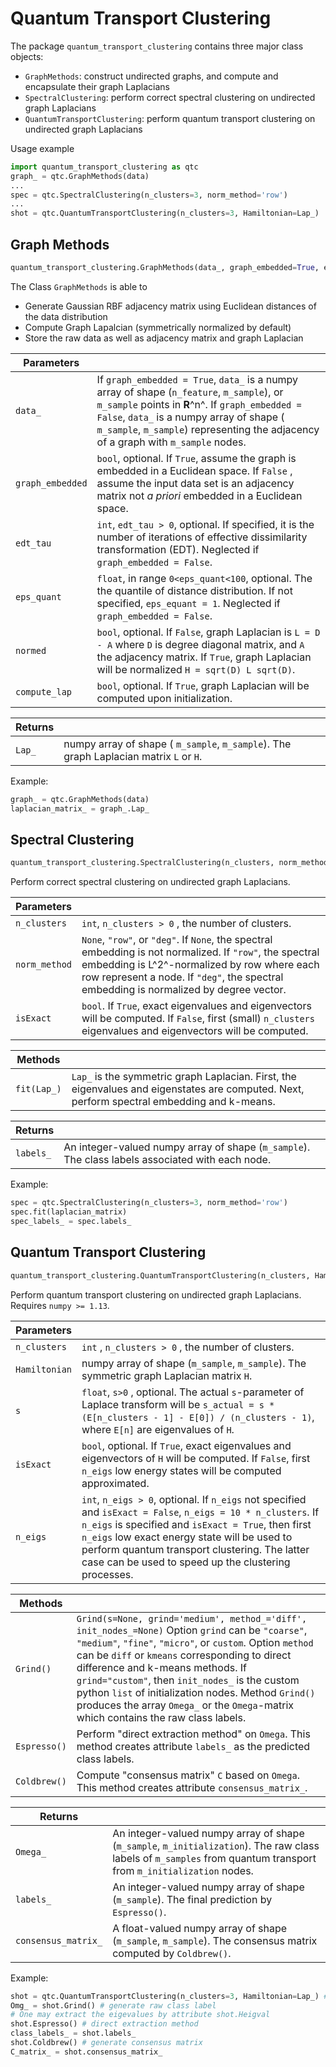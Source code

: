 # Quantum Transport Clustering

The package `quantum_transport_clustering` contains three major class objects:

- `GraphMethods`: construct undirected graphs, and compute and encapsulate their graph Laplacians
- `SpectralClustering`: perform correct spectral clustering on undirected graph Laplacians
- `QuantumTransportClustering`: perform quantum transport clustering on undirected graph Laplacians

Usage example

```python
import quantum_transport_clustering as qtc
graph_ = qtc.GraphMethods(data)
...
spec = qtc.SpectralClustering(n_clusters=3, norm_method='row')
...
shot = qtc.QuantumTransportClustering(n_clusters=3, Hamiltonian=Lap_)
```

## Graph Methods

```python
quantum_transport_clustering.GraphMethods(data_, graph_embedded=True, edt_tau=None, eps_quant=None, normed=True, compute_lap=True)
```

The Class `GraphMethods` is able to

- Generate Gaussian RBF adjacency matrix using Euclidean distances of the data distribution
- Compute Graph Lapalcian (symmetrically normalized by default)
- Store the raw data as well as adjacency matrix and graph Laplacian

| Parameters       |                                          |
| ---------------- | :--------------------------------------- |
| `data_`          | If `graph_embedded = True`, `data_` is a numpy array of shape (`n_feature`, `m_sample`), or  `m_sample` points in **R**^n^. If `graph_embedded = False`, `data_` is a numpy array of shape ( `m_sample`, `m_sample`) representing the adjacency of a graph with  `m_sample` nodes. |
| `graph_embedded` | `bool`, optional. If `True`, assume the graph is embedded in a Euclidean space. If `False` , assume the input data set is an adjacency matrix not *a priori* embedded in a Euclidean space. |
| `edt_tau`        | `int`, `edt_tau > 0`, optional. If specified, it is the number of iterations of effective dissimilarity transformation (EDT). Neglected if `graph_embedded = False`. |
| `eps_quant`      | `float`, in range `0<eps_quant<100`, optional. The the quantile of distance distribution. If not specified, `eps_equant = 1`. Neglected if `graph_embedded = False`. |
| `normed`         | `bool`, optional. If `False`, graph Laplacian is `L = D - A` where `D` is degree diagonal matrix, and `A` the adjacency matrix. If `True`, graph Laplacian will be normalized `H = sqrt(D) L sqrt(D)`. |
| `compute_lap`    | `bool`, optional. If `True`, graph Laplacian will be computed upon initialization. |

| Returns |                                          |
| ------- | :--------------------------------------- |
| `Lap_`  | numpy array of shape ( `m_sample`, `m_sample`). The graph Laplacian matrix `L` or `H`. |

Example:

```python
graph_ = qtc.GraphMethods(data)
laplacian_matrix_ = graph_.Lap_
```



## Spectral Clustering

```python
quantum_transport_clustering.SpectralClustering(n_clusters, norm_method='row', isExact=True)
```
Perform correct spectral clustering on undirected graph Laplacians.


| Parameters    |                                          |
| ------------- | ---------------------------------------- |
| `n_clusters`  | `int`, `n_clusters > 0` , the number of clusters. |
| `norm_method` | `None`, `"row"`, or `"deg"`. If `None`, the spectral embedding is not normalized. If `"row"`, the spectral embedding is L^2^-normalized by row where each row represent a node. If `"deg"`, the spectral embedding is normalized by degree vector. |
| `isExact`     | `bool`. If `True`, exact eigenvalues and eigenvectors will be computed. If `False`, first  (small) `n_clusters` eigenvalues and eigenvectors will be computed. |

| Methods     |                                          |
| ----------- | ---------------------------------------- |
| `fit(Lap_)` | `Lap_` is the symmetric graph Laplacian. First, the eigenvalues and eigenstates are computed. Next, perform spectral embedding and k-means. |

| Returns   |                                          |
| --------- | ---------------------------------------- |
| `labels_` | An integer-valued numpy array of shape (`m_sample`). The class labels associated with each node. |

Example:

```python
spec = qtc.SpectralClustering(n_clusters=3, norm_method='row')
spec.fit(laplacian_matrix)
spec_labels_ = spec.labels_
```



## Quantum Transport Clustering

```python
quantum_transport_clustering.QuantumTransportClustering(n_clusters, Hamiltonian, s=1.0, isExact=True, n_eigs = None)
```

Perform quantum transport clustering on undirected graph Laplacians. Requires `numpy >= 1.13`.

| Parameters    |                                          |
| ------------- | ---------------------------------------- |
| `n_clusters`  | `int` , `n_clusters > 0` , the number of clusters. |
| `Hamiltonian` | numpy array of shape (`m_sample`, `m_sample`). The symmetric graph Laplacian matrix `H`. |
| `s`           | `float`, `s>0` , optional. The actual `s`-parameter of Laplace transform will be `s_actual = s * (E[n_clusters - 1] - E[0]) / (n_clusters - 1)`, where `E[n]` are eigenvalues of `H`. |
| `isExact`     | `bool`, optional. If `True`, exact eigenvalues and eigenvectors of `H` will be computed. If `False`, first `n_eigs` low energy states will be computed approximated. |
| `n_eigs`      | `int`, `n_eigs > 0`, optional. If `n_eigs` not specified and `isExact = False`, `n_eigs = 10 * n_clusters`. If `n_eigs` is specified and `isExact = True`, then first `n_eigs` low exact energy state will be used to perform quantum transport clustering. The latter case can be used to speed up the clustering processes. |

| Methods      |                                          |
| ------------ | ---------------------------------------- |
| `Grind()`    | `Grind(s=None, grind='medium', method_='diff', init_nodes_=None)`  Option `grind` can be `"coarse"`, `"medium"`, `"fine"`, `"micro"`, or `custom`. Option `method` can be `diff` or `kmeans` corresponding to direct difference and k-means methods. If `grind="custom"`, then `init_nodes_`  is the custom python `list` of initialization nodes. Method `Grind()` produces the array `Omega_`  or the `Omega`-matrix which contains the raw class labels. |
| `Espresso()` | Perform "direct extraction method" on `Omega`. This method creates attribute `labels_` as the predicted class labels. |
| `Coldbrew()` | Compute "consensus matrix" `C` based on `Omega`. This method creates attribute `consensus_matrix_`. |

| Returns             |                                          |
| ------------------- | ---------------------------------------- |
| `Omega_`            | An integer-valued numpy array of shape (`m_sample`, `m_initialization`). The raw class labels of `m_samples` from quantum transport from `m_initialization` nodes. |
| `labels_`           | An integer-valued numpy array of shape (`m_sample`). The final prediction by `Espresso()`. |
| `consensus_matrix_` | A float-valued numpy array of shape (`m_sample`, `m_sample`). The consensus matrix computed by `Coldbrew()`. |

Example:

```python
shot = qtc.QuantumTransportClustering(n_clusters=3, Hamiltonian=Lap_) # initialization
Omg_ = shot.Grind() # generate raw class label
# One may extract the eigevalues by attribute shot.Heigval
shot.Espresso() # direct extraction method
class_labels_ = shot.labels_
shot.Coldbrew() # generate consensus matrix
C_matrix_ = shot.consensus_matrix_
```

